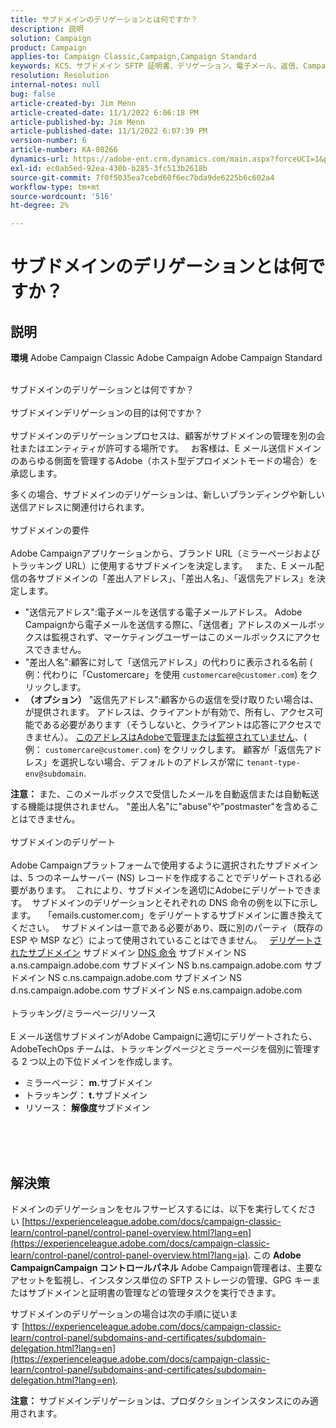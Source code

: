 ```yaml
---
title: サブドメインのデリゲーションとは何ですか？
description: 説明
solution: Campaign
product: Campaign
applies-to: Campaign Classic,Campaign,Campaign Standard
keywords: KCS、サブドメイン SFTP 証明書、デリゲーション、電子メール、返信、Campaign
resolution: Resolution
internal-notes: null
bug: false
article-created-by: Jim Menn
article-created-date: 11/1/2022 6:06:18 PM
article-published-by: Jim Menn
article-published-date: 11/1/2022 6:07:39 PM
version-number: 6
article-number: KA-08266
dynamics-url: https://adobe-ent.crm.dynamics.com/main.aspx?forceUCI=1&pagetype=entityrecord&etn=knowledgearticle&id=53374fdc-0f5a-ed11-9561-6045bd006a22
exl-id: ec0ab5ed-92ea-430b-b285-3fc513b2618b
source-git-commit: 7f0f5035ea7cebd60f6ec7bda9de6225b6c602a4
workflow-type: tm+mt
source-wordcount: '516'
ht-degree: 2%

---
```


# サブドメインのデリゲーションとは何ですか？

## 説明


<b>環境</b>
Adobe Campaign Classic Adobe Campaign Adobe Campaign Standard

<br>サブドメインのデリゲーションとは何ですか？<br><br>サブドメインデリゲーションの目的は何ですか？<br><br>
サブドメインのデリゲーションプロセスは、顧客がサブドメインの管理を別の会社またはエンティティが許可する場所です。  
お客様は、E メール送信ドメインのあらゆる側面を管理するAdobe（ホスト型デプロイメントモードの場合）を承認します。

多くの場合、サブドメインのデリゲーションは、新しいブランディングや新しい送信アドレスに関連付けられます。
<br><br>サブドメインの要件<br><br>
Adobe Campaignアプリケーションから、ブランド URL（ミラーページおよびトラッキング URL）に使用するサブドメインを決定します。  
また、E メール配信の各サブドメインの「差出人アドレス」、「差出人名」、「返信先アドレス」を決定します。

- &quot;送信元アドレス&quot;:電子メールを送信する電子メールアドレス。 Adobe Campaignから電子メールを送信する際に、「送信者」アドレスのメールボックスは監視されず、マーケティングユーザーはこのメールボックスにアクセスできません。
- &quot;差出人名&quot;:顧客に対して「送信元アドレス」の代わりに表示される名前 ( 例：代わりに「Customercare」を使用 `customercare@customer.com`) をクリックします。
- <b>（オプション）</b> &quot;返信先アドレス&quot;:顧客からの返信を受け取りたい場合は、が提供されます。 アドレスは、クライアントが有効で、所有し、アクセス可能である必要があります（そうしないと、クライアントは応答にアクセスできません）。 <u>このアドレスはAdobeで管理または監視されていません</u>、( 例： `customercare@customer.com`) をクリックします。 顧客が「返信先アドレス」を選択しない場合、デフォルトのアドレスが常に `tenant-type-env@subdomain`.


<b>注意：</b> また、このメールボックスで受信したメールを自動返信または自動転送する機能は提供されません。 &quot;差出人名&quot;に&quot;abuse&quot;や&quot;postmaster&quot;を含めることはできません。
<br><br>サブドメインのデリゲート<br><br>
Adobe Campaignプラットフォームで使用するように選択されたサブドメインは、5 つのネームサーバー (NS) レコードを作成することでデリゲートされる必要があります。 
これにより、サブドメインを適切にAdobeにデリゲートできます。  サブドメインのデリゲーションとそれぞれの DNS 命令の例を以下に示します。  
「emails.customer.com」をデリゲートするサブドメインに置き換えてください。  
サブドメインは一意である必要があり、既に別のパーティ（既存の ESP や MSP など）によって使用されていることはできません。
 
<u>デリゲートされたサブドメイン</u>
サブドメイン
<u>DNS 命令</u>
サブドメイン NS a.ns.campaign.adobe.com
サブドメイン NS b.ns.campaign.adobe.com
サブドメイン NS c.ns.campaign.adobe.com
サブドメイン NS d.ns.campaign.adobe.com
サブドメイン NS e.ns.campaign.adobe.com
<br><br>トラッキング/ミラーページ/リソース<br><br>
E メール送信サブドメインがAdobe Campaignに適切にデリゲートされたら、AdobeTechOps チームは、トラッキングページとミラーページを個別に管理する 2 つ以上の下位ドメインを作成します。

- ミラーページ： <b>m.</b>サブドメイン
- トラッキング： <b>t.</b>サブドメイン
- リソース： <b>解像度</b>サブドメイン

<br><br> <br>

## 解決策


ドメインのデリゲーションをセルフサービスするには、以下を実行してください [https://experienceleague.adobe.com/docs/campaign-classic-learn/control-panel/control-panel-overview.html?lang=en](https://experienceleague.adobe.com/docs/campaign-classic-learn/control-panel/control-panel-overview.html?lang=ja).
この <b>Adobe CampaignCampaign コントロールパネル</b> Adobe Campaign管理者は、主要なアセットを監視し、インスタンス単位の SFTP ストレージの管理、GPG キーまたはサブドメインと証明書の管理などの管理タスクを実行できます。

サブドメインのデリゲーションの場合は次の手順に従います [https://experienceleague.adobe.com/docs/campaign-classic-learn/control-panel/subdomains-and-certificates/subdomain-delegation.html?lang=en](https://experienceleague.adobe.com/docs/campaign-classic-learn/control-panel/subdomains-and-certificates/subdomain-delegation.html?lang=en).

<b>注意：</b> サブドメインデリゲーションは、プロダクションインスタンスにのみ適用されます。
